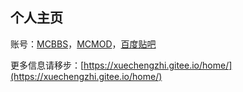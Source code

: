 ## 个人主页


账号：[MCBBS](https://www.mcbbs.net/home.php?mod=space&uid=3049397)，[MCMOD](https://www.mcmod.cn/center/98606/)，[百度贴吧](https://tieba.baidu.com/home/main?id=tb.1.7f13e23e.z60n-DprRVHT96i-ISETRA&fr=userbar)

更多信息请移步：[https://xuechengzhi.gitee.io/home/](https://xuechengzhi.gitee.io/home/)
